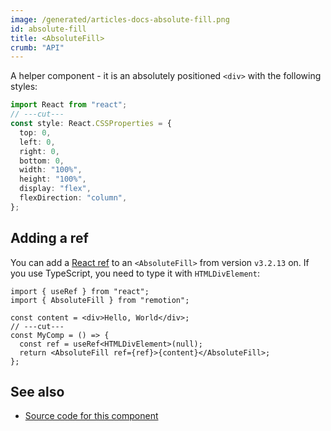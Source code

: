 ```yaml
---
image: /generated/articles-docs-absolute-fill.png
id: absolute-fill
title: <AbsoluteFill>
crumb: "API"
---
```


A helper component - it is an absolutely positioned `<div>` with the following styles:

```ts twoslash
import React from "react";
// ---cut---
const style: React.CSSProperties = {
  top: 0,
  left: 0,
  right: 0,
  bottom: 0,
  width: "100%",
  height: "100%",
  display: "flex",
  flexDirection: "column",
};
```

## Adding a ref

You can add a [React ref](https://react.dev/learn/manipulating-the-dom-with-refs) to an `<AbsoluteFill>` from version `v3.2.13` on. If you use TypeScript, you need to type it with `HTMLDivElement`:

```tsx twoslash
import { useRef } from "react";
import { AbsoluteFill } from "remotion";

const content = <div>Hello, World</div>;
// ---cut---
const MyComp = () => {
  const ref = useRef<HTMLDivElement>(null);
  return <AbsoluteFill ref={ref}>{content}</AbsoluteFill>;
};
```

## See also

- [Source code for this component](https://github.com/remotion-dev/remotion/blob/main/packages/core/src/AbsoluteFill.tsx)
